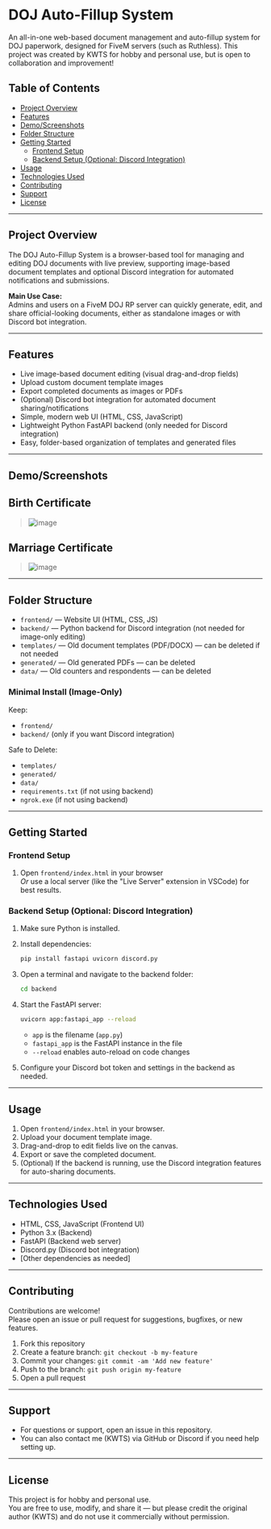 # DOJ Auto-Fillup System

An all-in-one web-based document management and auto-fillup system for DOJ paperwork, designed for FiveM servers (such as Ruthless). This project was created by KWTS for hobby and personal use, but is open to collaboration and improvement!

## Table of Contents

- [Project Overview](#project-overview)
- [Features](#features)
- [Demo/Screenshots](#demoscreenshots)
- [Folder Structure](#folder-structure)
- [Getting Started](#getting-started)
  - [Frontend Setup](#frontend-setup)
  - [Backend Setup (Optional: Discord Integration)](#backend-setup-optional-discord-integration)
- [Usage](#usage)
- [Technologies Used](#technologies-used)
- [Contributing](#contributing)
- [Support](#support)
- [License](#license)

---

## Project Overview

The DOJ Auto-Fillup System is a browser-based tool for managing and editing DOJ documents with live preview, supporting image-based document templates and optional Discord integration for automated notifications and submissions.

**Main Use Case:**  
Admins and users on a FiveM DOJ RP server can quickly generate, edit, and share official-looking documents, either as standalone images or with Discord bot integration.

---

## Features

- Live image-based document editing (visual drag-and-drop fields)
- Upload custom document template images
- Export completed documents as images or PDFs
- (Optional) Discord bot integration for automated document sharing/notifications
- Simple, modern web UI (HTML, CSS, JavaScript)
- Lightweight Python FastAPI backend (only needed for Discord integration)
- Easy, folder-based organization of templates and generated files

---

## Demo/Screenshots

## Birth Certificate
> ![image](https://github.com/user-attachments/assets/fda8dfb3-0d6f-4d66-8326-7869b23d0d1e)

## Marriage Certificate
> ![image](https://github.com/user-attachments/assets/0052e79c-397b-41be-9832-8b27baa2274b)



---

## Folder Structure

- `frontend/` — Website UI (HTML, CSS, JS)
- `backend/` — Python backend for Discord integration (not needed for image-only editing)
- `templates/` — Old document templates (PDF/DOCX) — can be deleted if not needed
- `generated/` — Old generated PDFs — can be deleted
- `data/` — Old counters and respondents — can be deleted

### Minimal Install (Image-Only)
Keep:
- `frontend/`
- `backend/` (only if you want Discord integration)

Safe to Delete:
- `templates/`
- `generated/`
- `data/`
- `requirements.txt` (if not using backend)
- `ngrok.exe` (if not using backend)

---

## Getting Started

### Frontend Setup

1. Open `frontend/index.html` in your browser  
   _Or_ use a local server (like the "Live Server" extension in VSCode) for best results.

### Backend Setup (Optional: Discord Integration)

1. Make sure Python is installed.
2. Install dependencies:
   ```bash
   pip install fastapi uvicorn discord.py
   ```
3. Open a terminal and navigate to the backend folder:
   ```bash
   cd backend
   ```
4. Start the FastAPI server:
   ```bash
   uvicorn app:fastapi_app --reload
   ```
   - `app` is the filename (`app.py`)
   - `fastapi_app` is the FastAPI instance in the file
   - `--reload` enables auto-reload on code changes

5. Configure your Discord bot token and settings in the backend as needed.

---

## Usage

1. Open `frontend/index.html` in your browser.
2. Upload your document template image.
3. Drag-and-drop to edit fields live on the canvas.
4. Export or save the completed document.
5. (Optional) If the backend is running, use the Discord integration features for auto-sharing documents.

---

## Technologies Used

- HTML, CSS, JavaScript (Frontend UI)
- Python 3.x (Backend)
- FastAPI (Backend web server)
- Discord.py (Discord bot integration)
- [Other dependencies as needed]

---

## Contributing

Contributions are welcome!  
Please open an issue or pull request for suggestions, bugfixes, or new features.

1. Fork this repository
2. Create a feature branch: `git checkout -b my-feature`
3. Commit your changes: `git commit -am 'Add new feature'`
4. Push to the branch: `git push origin my-feature`
5. Open a pull request

---

## Support

- For questions or support, open an issue in this repository.
- You can also contact me (KWTS) via GitHub or Discord if you need help setting up.

---

## License

This project is for hobby and personal use.  
You are free to use, modify, and share it — but please credit the original author (KWTS) and do not use it commercially without permission.
